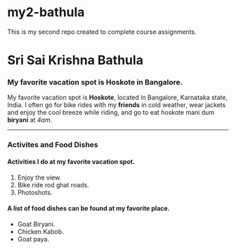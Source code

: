 # my2-bathula
This is my second repo created to complete course assignments.<br>
# Sri Sai Krishna Bathula<br>
### My favorite vacation spot is Hoskote in Bangalore.<br>
My favorite vacation spot is **Hoskote**, located in Bangalore, Karnataka state, India. I often go for bike rides with my **friends** in cold weather, wear jackets and enjoy the cool breeze while riding, and go to eat hoskote mani dum **biryani** at *4am*. 


***
### Activites and Food Dishes
#### Activities I do at my favorite vacation spot.
1. Enjoy the view.
2. Bike ride rod ghat roads.
3. Photoshots.

#### A list of food dishes can be found at my favorite place.
* Goat Biryani.
* Chicken Kabob.
* Goat paya.